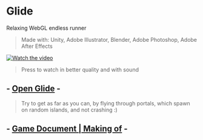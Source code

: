 # Glide
Relaxing WebGL endless runner

>Made with: Unity, Adobe Illustrator, Blender, Adobe Photoshop, Adobe After Effects

[![Watch the video](Media/Glide_Trailer.gif)](https://www.youtube.com/watch?v=X3a74Nl0ScI)
>Press to watch in better quality and with sound

## - [Open Glide](https://its-nion.github.io/Glide/) -
>Try to get as far as you can, by flying through portals, which spawn on random islands, and not crashing :)
## - [Game Document | Making of](Documents/MakingOfGlide.pdf) -

